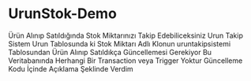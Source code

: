 # UrunStok-Demo
Ürün Alınıp Satıldığında Stok Miktarınızı Takip Edebiliceksiniz
Urun Takip Sistem Urun Tablosunda ki Stok Miktarı Adlı Klonun uruntakipsistemi Tablosundan Ürün Alınıp Satıldıkça  Güncellemesi Gerekiyor Bu Veritabanında Herhangi Bir Transaction veya Trigger Yoktur  Güncelleme Kodu  İçinde Açıklama Şeklinde Verdim

